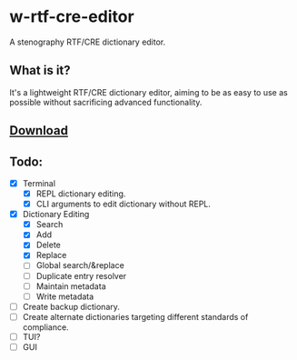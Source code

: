 # w-rtf-cre-editor
A stenography RTF/CRE dictionary editor. 
## What is it?
It's a lightweight RTF/CRE dictionary editor, aiming to be as easy to use as possible without sacrificing advanced functionality.
## [Download](build/)
## Todo:
* [x] Terminal
  * [x] REPL dictionary editing.
  * [X] CLI arguments to edit dictionary without REPL.
* [x] Dictionary Editing
  * [x] Search
  * [x] Add
  * [x] Delete
  * [X] Replace
  * [ ] Global search/&replace
  * [ ] Duplicate entry resolver
  * [ ] Maintain metadata
  * [ ] Write metadata
* [ ] Create backup dictionary.
* [ ] Create alternate dictionaries targeting different standards of compliance.
* [ ] TUI?
* [ ] GUI
